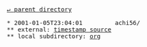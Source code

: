 <pre>
  <a href="../">&#x21b5; parent directory</a>
  
  * 2001-01-05T23:04:01&#x0009;&#x0009;achi56/
  ** external: <a href="https://web.archive.org/web/20010121195200id_/w3.org/DesignIssues/Notation3" target="_blank">timestamp source</a>
  ** local subdirectory: <a href="org">org</a>
</pre>
